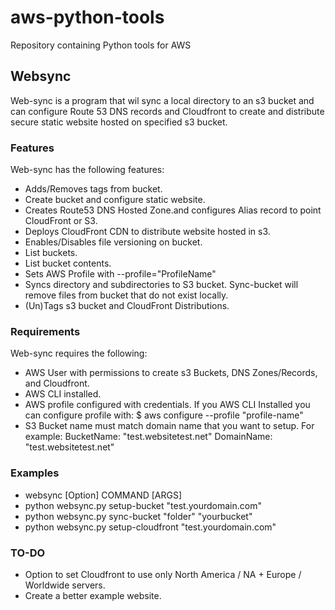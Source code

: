 # aws-python-tools

Repository containing Python tools for AWS

## Websync

Web-sync is a program that wil sync a local directory to an s3 bucket and can configure Route 53 DNS records and 
Cloudfront to create and distribute secure static website hosted on specified s3 bucket.  

### Features

Web-sync has the following features:

- Adds/Removes tags from bucket.
- Create bucket and configure static website.
- Creates Route53 DNS Hosted Zone.and configures Alias record to point CloudFront or S3.
- Deploys CloudFront CDN to distribute website hosted in s3.
- Enables/Disables file versioning on bucket.
- List buckets.
- List bucket contents.
- Sets AWS Profile with --profile="ProfileName"
- Syncs directory and subdirectories to S3 bucket.
    Sync-bucket will remove files from bucket that do not exist locally.
- (Un)Tags s3 bucket and CloudFront Distributions.


### Requirements

Web-sync requires the following:

- AWS User with permissions to create s3 Buckets, DNS Zones/Records, and Cloudfront.
- AWS CLI installed.
- AWS profile configured with credentials.  If you AWS CLI Installed you can configure profile with:
    $ aws configure --profile "profile-name"
- S3 Bucket name must match domain name that you want to setup.  For example:
    BucketName: "test.websitetest.net"
    DomainName: "test.websitetest.net"

### Examples
- websync [Option] COMMAND [ARGS]
- python websync.py setup-bucket "test.yourdomain.com"
- python websync.py sync-bucket "folder" "yourbucket"
- python websync.py setup-cloudfront "test.yourdomain.com" 

### TO-DO
- Option to set Cloudfront to use only North America / NA + Europe / Worldwide servers.
- Create a better example website.
